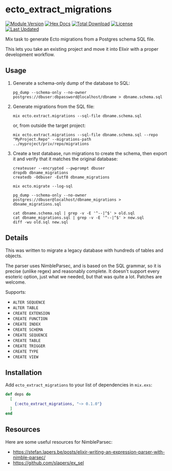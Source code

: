 # ecto_extract_migrations

[![Module Version](https://img.shields.io/hexpm/v/ecto_extract_migrations.svg)](https://hex.pm/packages/ecto_extract_migrations)
[![Hex Docs](https://img.shields.io/badge/hex-docs-lightgreen.svg)](https://hexdocs.pm/ecto_extract_migrations/)
[![Total Download](https://img.shields.io/hexpm/dt/ecto_extract_migrations.svg)](https://hex.pm/packages/ecto_extract_migrations)
[![License](https://img.shields.io/hexpm/l/ecto_extract_migrations.svg)](https://hex.pm/packages/ecto_extract_migrations)
[![Last Updated](https://img.shields.io/github/last-commit/cogini/ecto_extract_migrations.svg)](https://github.com/cogini/ecto_extract_migrations/commits/master)

Mix task to generate Ecto migrations from a Postgres schema SQL file.

This lets you take an existing project and move it into Elixir
with a proper development workflow.

## Usage

1. Generate a schema-only dump of the database to SQL:

   ```shell
   pg_dump --schema-only --no-owner postgres://dbuser:dbpassword@localhost/dbname > dbname.schema.sql
   ```

2. Generate migrations from the SQL file:

   ```shell
   mix ecto.extract.migrations --sql-file dbname.schema.sql
   ```

   or, from outside the target project:

   ```shell
   mix ecto.extract.migrations --sql-file dbname.schema.sql --repo "MyProject.Repo" --migrations-path ../myproject/priv/repo/migrations
   ```

3. Create a test database, run migrations to create the schema, then
export it and verify that it matches the original database:

   ```shell
   createuser --encrypted --pwprompt dbuser
   dropdb dbname_migrations
   createdb -Odbuser -Eutf8 dbname_migrations

   mix ecto.migrate --log-sql

   pg_dump --schema-only --no-owner postgres://dbuser@localhost/dbname_migrations > dbname_migrations.sql

   cat dbname.schema.sql | grep -v -E '^--|^$' > old.sql
   cat dbname_migrations.sql | grep -v -E '^--|^$' > new.sql
   diff -wu old.sql new.sql
   ```

## Details

This was written to migrate a legacy database with hundreds of tables and
objects.

The parser uses NimbleParsec, and is based on the SQL grammar, so it is
precise (unlike regex) and reasonably complete. It doesn't support every
esoteric option, just what we needed, but that was quite a lot. Patches are
welcome.

Supports:

* `ALTER SEQUENCE`
* `ALTER TABLE`
* `CREATE EXTENSION`
* `CREATE FUNCTION`
* `CREATE INDEX`
* `CREATE SCHEMA`
* `CREATE SEQUENCE`
* `CREATE TABLE`
* `CREATE TRIGGER`
* `CREATE TYPE`
* `CREATE VIEW`

## Installation

Add `ecto_extract_migrations` to your list of dependencies in `mix.exs`:

```elixir
def deps do
  [
    {:ecto_extract_migrations, "~> 0.1.0"}
  ]
end
```

## Resources

Here are some useful resources for NimbleParsec:

* https://stefan.lapers.be/posts/elixir-writing-an-expression-parser-with-nimble-parsec/
* https://github.com/slapers/ex_sel
